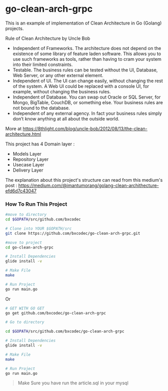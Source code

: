 # go-clean-arch-grpc

This is an example of implementation of Clean Architecture in Go (Golang) projects.

Rule of Clean Architecture by Uncle Bob
 * Independent of Frameworks. The architecture does not depend on the existence of some library of feature laden software. This allows you to use such frameworks as tools, rather than having to cram your system into their limited constraints.
 * Testable. The business rules can be tested without the UI, Database, Web Server, or any other external element.
 * Independent of UI. The UI can change easily, without changing the rest of the system. A Web UI could be replaced with a console UI, for example, without changing the business rules.
 * Independent of Database. You can swap out Oracle or SQL Server, for Mongo, BigTable, CouchDB, or something else. Your business rules are not bound to the database.
 * Independent of any external agency. In fact your business rules simply don’t know anything at all about the outside world.

More at https://8thlight.com/blog/uncle-bob/2012/08/13/the-clean-architecture.html

This project has  4 Domain layer :
 * Models Layer
 * Repository Layer
 * Usecase Layer  
 * Delivery Layer

The explanation about this project's structure  can read from this medium's post : https://medium.com/@imantumorang/golang-clean-archithecture-efd6d7c43047

### How To Run This Project

```bash
#move to directory
cd $GOPATH/src/github.com/bxcodec

# Clone into YOUR $GOPATH/src
git clone https://github.com/bxcodec/go-clean-arch-grpc.git

#move to project
cd go-clean-arch-grpc

# Install Dependencies
glide install -v

# Make File
make

# Run Project
go run main.go

```

Or

```bash
# GET WITH GO GET
go get github.com/bxcodec/go-clean-arch-grpc

# Go to directory

cd $GOPATH/src/github.com/bxcodec/go-clean-arch-grpc

# Install Dependencies
glide install -v

# Make File
make

# Run Project
go run main.go
```


> Make Sure you have run the article.sql in your mysql
